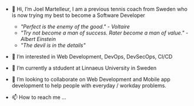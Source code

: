 - 👋 Hi, I’m Joel Martelleur, I am a previous tennis coach from Sweden who is now trying my best to become a Software Developer

  - _"Perfect is the enemy of the good." - Voltaire_
  - _"Try not become a man of success. Rater become a man of value." - Albert Einstein_
  - _"The devil is in the details"_

- 👀 I’m interested in Web Development, DevOps, DevSecOps, CI/CD 

- 🌱 I’m currently a stdudent at Linnaeus University in Sweden 

- 💞️ I’m looking to collaborate on Web Development and Mobile app development to help people with everyday / workday problems.    

- 📫 How to reach me ...

<!---
Martelleur/Martelleur is a ✨ special ✨ repository because its `README.md` (this file) appears on your GitHub profile.
You can click the Preview link to take a look at your changes.
--->
